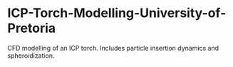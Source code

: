# ICP-Torch-Modelling-University-of-Pretoria
CFD modelling of an ICP torch.  Includes particle insertion dynamics and spheroidization.
